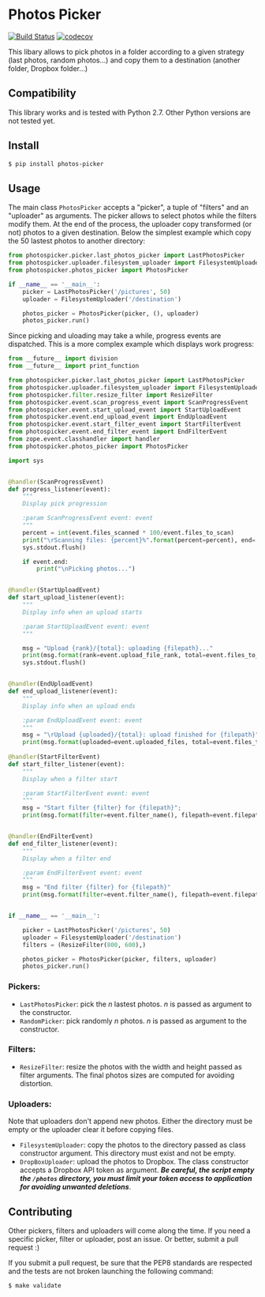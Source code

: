 # Photos Picker

[![Build Status](https://travis-ci.org/l-vo/photos-picker.svg?branch=master)](https://travis-ci.org/l-vo/photos-picker)
[![codecov](https://codecov.io/gh/l-vo/photos-picker/branch/master/graph/badge.svg)](https://codecov.io/gh/l-vo/photos-picker)

This libary allows to pick photos in a folder according to a given strategy (last photos, random photos...) and copy them to a destination (another folder, Dropbox folder...)

## Compatibility
This library works and is tested with Python 2.7. Other Python versions are not tested yet.

## Install
```bash
$ pip install photos-picker
```

## Usage
The main class `PhotosPicker` accepts a "picker", a tuple of "filters" and an "uploader" as arguments. The picker allows to select photos while the filters modify them. At the end of the process, the uploader copy transformed (or not) photos to a given destination. Below the simplest example which copy the 50 lastest photos to another directory:

```python
from photospicker.picker.last_photos_picker import LastPhotosPicker
from photospicker.uploader.filesystem_uploader import FilesystemUploader
from photospicker.photos_picker import PhotosPicker

if __name__ == '__main__':
    picker = LastPhotosPicker('/pictures', 50)
    uploader = FilesystemUploader('/destination')

    photos_picker = PhotosPicker(picker, (), uploader)
    photos_picker.run()
```

Since picking and uloading may take a while, progress events are dispatched. This is a more complex example which displays work progress:

```python
from __future__ import division
from __future__ import print_function

from photospicker.picker.last_photos_picker import LastPhotosPicker
from photospicker.uploader.filesystem_uploader import FilesystemUploader
from photospicker.filter.resize_filter import ResizeFilter
from photospicker.event.scan_progress_event import ScanProgressEvent
from photospicker.event.start_upload_event import StartUploadEvent
from photospicker.event.end_upload_event import EndUploadEvent
from photospicker.event.start_filter_event import StartFilterEvent
from photospicker.event.end_filter_event import EndFilterEvent
from zope.event.classhandler import handler
from photospicker.photos_picker import PhotosPicker

import sys


@handler(ScanProgressEvent)
def progress_listener(event):
    """
    Display pick progression

    :param ScanProgressEvent event: event
    """
    percent = int(event.files_scanned * 100/event.files_to_scan)
    print("\rScanning files: {percent}%".format(percent=percent), end='')
    sys.stdout.flush()

    if event.end:
        print("\nPicking photos...")


@handler(StartUploadEvent)
def start_upload_listener(event):
    """
    Display info when an upload starts

    :param StartUploadEvent event: event
    """

    msg = "Upload {rank}/{total}: uploading {filepath}..."
    print(msg.format(rank=event.upload_file_rank, total=event.files_to_upload, filepath=event.filepath), end='')
    sys.stdout.flush()


@handler(EndUploadEvent)
def end_upload_listener(event):
    """
    Display info when an upload ends

    :param EndUploadEvent event: event
    """
    msg = "\rUpload {uploaded}/{total}: upload finished for {filepath}"
    print(msg.format(uploaded=event.uploaded_files, total=event.files_to_upload, filepath=event.filepath))
    
@handler(StartFilterEvent)
def start_filter_listener(event):
    """
    Display when a filter start

    :param StartFilterEvent event: event
    """
    msg = "Start filter {filter} for {filepath}";
    print(msg.format(filter=event.filter_name(), filepath=event.filepath()))


@handler(EndFilterEvent)
def end_filter_listener(event):
    """
    Display when a filter end

    :param EndFilterEvent event: event
    """
    msg = "End filter {filter} for {filepath}"
    print(msg.format(filter=event.filter_name(), filepath=event.filepath()))


if __name__ == '__main__':

    picker = LastPhotosPicker('/pictures', 50)
    uploader = FilesystemUploader('/destination')
    filters = (ResizeFilter(800, 600),)

    photos_picker = PhotosPicker(picker, filters, uploader)
    photos_picker.run()
```

### Pickers:
* `LastPhotosPicker`: pick the *n* lastest photos. *n* is passed as argument to the constructor.
* `RandomPicker`: pick randomly *n* photos. *n* is passed as argument to the constructor.

### Filters:
* `ResizeFilter`: resize the photos with the width and height passed as filter arguments. The final photos sizes are computed for avoiding distortion.

### Uploaders:
Note that uploaders don't append new photos. Either the directory must be empty or the uploader clear it before copying files.

* `FilesystemUploader`: copy the photos to the directory passed as class constructor argument. This directory must exist and not be empty.
* `DropBoxUploader`: upload the photos to Dropbox. The class constructor accepts a Dropbox API token as argument. ***Be careful, the script empty the `/photos` directory, you must limit your token access to application for avoiding unwanted deletions***.

## Contributing
Other pickers, filters and uploaders will come along the time. If you need a specific picker, filter or uploader, post an issue. Or better, submit a pull request :)

If you submit a pull request, be sure that the PEP8 standards are respected and the tests are not broken launching the following command:
```bash
$ make validate
```
